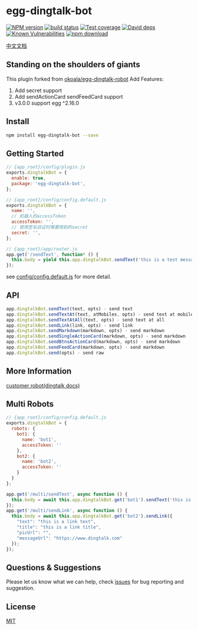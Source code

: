 # egg-dingtalk-bot

[![NPM version][npm-image]][npm-url]
[![build status][travis-image]][travis-url]
[![Test coverage][codecov-image]][codecov-url]
[![David deps][david-image]][david-url]
[![Known Vulnerabilities][snyk-image]][snyk-url]
[![npm download][download-image]][download-url]

[npm-image]: https://img.shields.io/npm/v/egg-dingtalk-bot.svg?style=flat-square
[npm-url]: https://npmjs.org/package/egg-dingtalk-bot
[travis-image]: https://img.shields.io/travis/eggjs/egg-dingtalk-bot.svg?style=flat-square
[travis-url]: https://travis-ci.org/eggjs/egg-dingtalk-bot
[codecov-image]: https://img.shields.io/codecov/c/github/eggjs/egg-dingtalk-bot.svg?style=flat-square
[codecov-url]: https://codecov.io/github/eggjs/egg-dingtalk-bot?branch=master
[david-image]: https://img.shields.io/david/eggjs/egg-dingtalk-bot.svg?style=flat-square
[david-url]: https://david-dm.org/eggjs/egg-dingtalk-bot
[snyk-image]: https://snyk.io/test/npm/egg-dingtalk-bot/badge.svg?style=flat-square
[snyk-url]: https://snyk.io/test/npm/egg-dingtalk-bot
[download-image]: https://img.shields.io/npm/dm/egg-dingtalk-bot.svg?style=flat-square
[download-url]: https://npmjs.org/package/egg-dingtalk-bot

[中文文档](./README.zh_CN.md)

## Standing on the shoulders of giants
This plugin forked from [okoala/egg-dingtalk-robot](https://github.com/okoala/egg-dingtalk-robot)
Add Features: 
1. Add secret support
2. Add sendActionCard sendFeedCard support
3. v3.0.0 support egg ^2.16.0

## Install
```bash
npm install egg-dingtalk-bot --save
```

## Getting Started
```javascript
// {app_root}/config/plugin.js
exports.dingtalkBot = {
  enable: true,
  package: 'egg-dingtalk-bot',
};

// {app_root}/config/config.default.js
exports.dingtalkBot = {
  name: '',
  // 机器人的accessToken
  accessToken: '',
  // 使用签名验证时需要用到的secret
  secret: '',
};

// {app_root}/app/router.js
app.get('/sendText', function* () {
  this.body = yield this.app.dingtalkBot.sendText('this is a test message!');
});
```
see [config/config.default.js](config/config.default.js) for more detail.

## API
```javascript
app.dingtalkBot.sendText(text, opts) - send text
app.dingtalkBot.sendTextAt(text, atMobiles, opts) - send text at mobiles
app.dingtalkBot.sendTextAtAll(text, opts) - send text at all
app.dingtalkBot.sendLink(link, opts) - send link
app.dingtalkBot.sendMarkdown(markdown, opts) - send markdown
app.dingtalkBot.sendSingleActionCard(markdown, opts) - send markdown
app.dingtalkBot.sendBtnsActionCard(markdown, opts) - send markdown
app.dingtalkBot.sendFeedCard(markdown, opts) - send markdown
app.dingtalkBot.send(opts) - send raw
```

## More Information
[customer robot(dingtalk docs)](https://ding-doc.dingtalk.com/doc#/serverapi2/qf2nxq)

## Multi Robots
```javascript
// {app_root}/config/config.default.js
exports.dingtalkBot = {
  robots: {
    bot1: {
      name: 'bot1',
      accessToken: ''
    },
    bot2: {
      name: 'bot2',
      accessToken: ''
    }
  }
};

app.get('/multi/sendText', async function () {
  this.body = await this.app.dingtalkBot.get('bot1').sendText('this is a test');
});
app.get('/multi/sendLink', async function () {
  this.body = await this.app.dingtalkBot.get('bot2').sendLink({
    "text": "this is a link text",
    "title": "this is a link title",
    "picUrl": "",
    "messageUrl": "https://www.dingtalk.com"
  });
});
```

## Questions & Suggestions

Please let us know what we can help, check [issues](https://github.com/zozowind/egg-dingtalk-bot/issues) for bug reporting and suggestion.

## License

[MIT](LICENSE)
